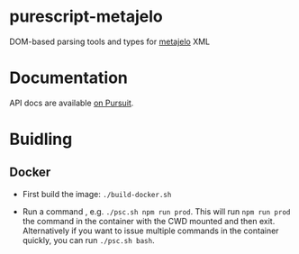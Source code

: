 # purescript-metajelo
DOM-based parsing tools and types for
[metajelo](https://github.com/labordynamicsinstitute/metajelo) XML

# Documentation

API docs are available [on Pursuit](https://pursuit.purescript.org/packages/purescript-metajelo).

# Buidling

## Docker

* First build the image: `./build-docker.sh`

* Run a command , e.g. `./psc.sh npm run prod`. This will run `npm run prod` the
command in the container with the CWD mounted and then exit. Alternatively if
you want to issue multiple commands in the container quickly, you can run
`./psc.sh bash`.

